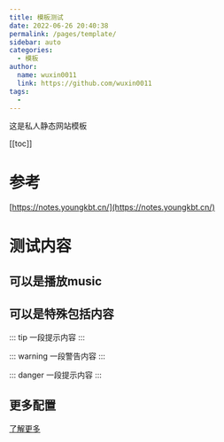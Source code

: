 ```yaml
---
title: 模板测试
date: 2022-06-26 20:40:38
permalink: /pages/template/
sidebar: auto
categories: 
  - 模板
author: 
  name: wuxin0011
  link: https://github.com/wuxin0011
tags: 
  - 
---
```


这是私人静态网站模板

<!-- more -->

[[toc]]





# 参考


[https://notes.youngkbt.cn/](https://notes.youngkbt.cn/)





# 测试内容


## 可以是播放music


<meting-js server="netease" type="song" id="436514312"  theme="#25CCF7" autoPlay="false"></meting-js>



## 可以是特殊包括内容



::: tip
一段提示内容
:::


::: warning
一段警告内容
:::

::: danger
一段提示内容
:::



## 更多配置
[了解更多](https://v1.vuepress.vuejs.org/zh/guide/markdown.html#header-anchors)

